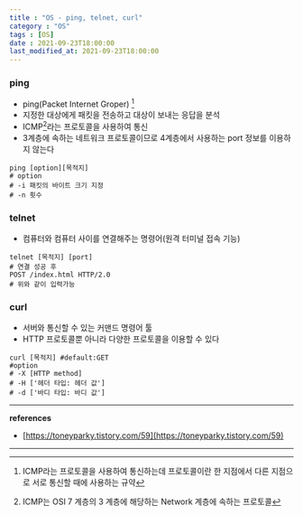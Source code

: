 ```yaml
---
title : "OS - ping, telnet, curl"
category : "OS"
tags : [OS]
date : 2021-09-23T18:00:00
last_modified_at: 2021-09-23T18:00:00
---
```


### ping

- ping(Packet Internet Groper) [^1]
- 지정한 대상에게 패킷을 전송하고 대상이 보내는 응답을 분석
- ICMP[^2]라는 프로토콜을 사용하여 통신
- 3계층에 속하는 네트워크 프로토콜이므로 4계층에서 사용하는 port 정보를 이용하지 않는다

```shell
ping [option][목적지]
# option
# -i 패킷의 바이트 크기 지정
# -n 횟수
```

### telnet

- 컴퓨터와 컴퓨터 사이를 연결해주는 명령어(원격 터미널 접속 기능)

```shell
telnet [목적지] [port]
# 연결 성공 후
POST /index.html HTTP/2.0 
# 위와 같이 입력가능
```

### curl

- 서버와 통신할 수 있는 커맨드 명령어 툴
- HTTP 프로토콜뿐 아니라 다양한 프로토콜을 이용할 수 있다

```shell
curl [목적지] #default:GET
#option
# -X [HTTP method]
# -H ['헤더 타입: 헤더 값']
# -d ['바디 타입: 바디 값'] 
```

----

**references**

- [https://toneyparky.tistory.com/59](https://toneyparky.tistory.com/59)

----

[^1]:  ICMP라는 프로토콜을 사용하여 통신하는데 프로토콜이란 한 지점에서 다른 지점으로 서로 통신할 때에 사용하는 규약
[^2]:  ICMP는 OSI 7 계층의 3 계층에 해당하는 Network 계층에 속하는 프로토콜